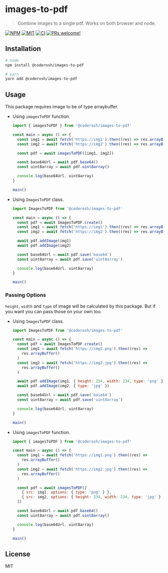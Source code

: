 # images-to-pdf

> Combine images to a single pdf. Works on both browser and node.

<a href="https://npmjs.com/package/@coderosh/images-to-pdf"><img alt="NPM" src="https://img.shields.io/npm/v/@coderosh/images-to-pdf" /></a>
<a href="https://github.com/coderosh/images-to-pdf"><img alt="MIT" src="https://img.shields.io/badge/license-MIT-blue.svg" /></a>
<a href="#"><img alt="CI" src="https://img.shields.io/github/workflow/status/coderosh/images-to-pdf/CI"></a>
<a href="https://github.com/coderosh/images-to-pdf"><img src="https://img.shields.io/badge/PRs-welcome-brightgreen.svg" alt="PRs welcome!" /></a>

## Installation

```sh
# node
npm install @coderosh/images-to-pdf

# yarn
yarn add @coderosh/images-to-pdf
```

## Usage

This package requires image to be of type arraybuffer.

- Using `imagesToPDF` function.

  ```js
  import { imagesToPDF } from '@coderosh/images-to-pdf'

  const main = async () => {
    const img1 = await fetch('https://img1').then((res) => res.arrayBuffer())
    const img2 = await fetch('https://img2').then((res) => res.arrayBuffer())

    const pdf = await imagesToPDF([img1, img2])

    const base64Url = await pdf.base64()
    const uint8array = await pdf.uint8array()

    console.log(base64Url, uint8array)
  }

  main()
  ```

- Using `ImagesToPDF` class.

  ```js
  import ImagesToPDF from '@coderosh/images-to-pdf'

  const main = async () => {
    const pdf = await ImagesToPDF.create()
    const img1 = await fetch('https://img1').then((res) => res.arrayBuffer())
    const img2 = await fetch('https://img2').then((res) => res.arrayBuffer())

    await pdf.addImage(img1)
    await pdf.addImage(img2)

    const base64Url = await pdf.save('base64')
    const uint8array = await pdf.save('uint8array')

    console.log(base64Url, uint8array)
  }

  main()
  ```

### Passing Options

`height`, `width` and `type` of image will be calculated by this package. But if you want you can pass those on your own too.

- Using `ImagesToPDF` class.

  ```js
  import ImagesToPDF from '@coderosh/images-to-pdf'

  const main = async () => {
    const pdf = await ImagesToPDF.create()
    const img1 = await fetch('https://img1.png').then((res) =>
      res.arrayBuffer()
    )
    const img2 = await fetch('https://img2.jpg').then((res) =>
      res.arrayBuffer()
    )

    await pdf.addImage(img1, { height: 234, width: 234, type: 'png' })
    await pdf.addImage(img2, { type: 'jpg' })

    const base64Url = await pdf.save('base64')
    const uint8array = await pdf.save('uint8array')

    console.log(base64Url, uint8array)
  }

  main()
  ```

- Using `imagesToPDF` function.

  ```js
  import { imagesToPDF } from '@coderosh/images-to-pdf'

  const main = async () => {
    const img1 = await fetch('https://img1.png').then((res) =>
      res.arrayBuffer()
    )
    const img2 = await fetch('https://img2.jpg').then((res) =>
      res.arrayBuffer()
    )

    const pdf = await imagesToPDF([
      { src: img1, options: { type: 'png' } },
      { src: img2, options: { height: 234, width: 234, type: 'jpg' } },
    ])

    const base64Url = await pdf.base64()
    const uint8array = await pdf.uint8array()

    console.log(base64Url, uint8array)
  }

  main()
  ```

## License

MIT
